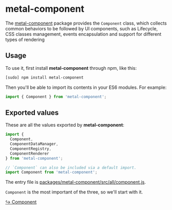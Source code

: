 # metal-component

The [metal-component](https://github.com/metal/metal.js/tree/master/packages/metal-component)
package provides the `Component` class, which collects common behaviors to be
followed by UI components, such as Lifecycle, CSS classes management, events
encapsulation and support for different types of rendering

## Usage

To use it, first install **metal-component** through npm, like this:
```sh
[sudo] npm install metal-component
```

Then you'll be able to import its contents in your ES6 modules. For example:

```js
import { Component } from 'metal-component';
```

## Exported values

These are all the values exported by **metal-component**:

```js
import {
  Component,
  ComponentDataManager,
  ComponentRegistry,
  ComponentRenderer
} from 'metal-component';

// `Component` can also be included via a default import.
import Component from 'metal-component';
```

The entry file is
[packages/metal-component/src/all/component.js](https://github.com/metal/metal.js/blob/master/packages/metal-component/src/all/component.js).

`Component` is the most important of the three, so we'll start with it.

[↪ Component](metal-component/Component.md)
